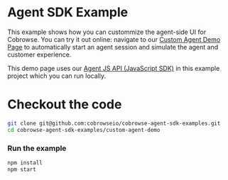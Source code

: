 # Agent SDK Example

This example shows how you can custommize the agent-side UI for Cobrowse. You can try it out online: navigate to our [Custom Agent Demo Page](https://cobrowseio.github.io/cobrowse-agent-sdk-examples/custom-agent-demo/) to automatically start an agent session and simulate the agent and customer experience.

This demo page uses our [Agent JS API (JavaScript SDK)](https://www.npmjs.com/package/cobrowse-agent-sdk) in this example project which you can run locally.

# Checkout the code
```sh
git clone git@github.com:cobrowseio/cobrowse-agent-sdk-examples.git
cd cobrowse-agent-sdk-examples/custom-agent-demo
```

### Run the example
```sh
npm install
npm start
```
